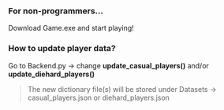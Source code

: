 ### For non-programmers...

Download Game.exe and start playing!

### How to update player data? 

Go to Backend.py -> change **update_casual_players()** and/or **update_diehard_players()**

> The new dictionary file(s) will be stored under Datasets -> casual_players.json or diehard_players.json


